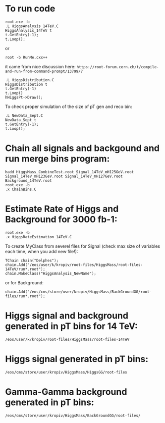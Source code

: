# To run code


```
root.exe -b 
.L HiggsAnalysis_14TeV.C
HiggsAnalysis_14TeV t
t.GetEntry(-1); 
t.Loop();
```
or

```
root -b RunMe.cxx++
```
it came from nice discussion here: `https://root-forum.cern.ch/t/compile-and-run-from-command-prompt/13799/7`

```
.L HiggsDistribution.C
HiggsDistribution t
t.GetEntry(-1)
t.Loop()
hHiggsPt->Draw();
```

To check proper simulation of the size of pT gen and reco bin:
```
.L NewData_Sept.C
NewData_Sept t
t.GetEntry(-1); 
t.Loop();
```

# Chain all signals and backgound and run merge bins program:

```
hadd HiggsMass_CombineTest.root Signal_14TeV_mH125GeV.root Signal_14TeV_mH123GeV.root Signal_14TeV_mH127GeV.root Background_14TeV.root
root.exe -b
.x ChainBins.C 
```

# Estimate Rate of Higgs and Background for 3000 fb-1:

```
root.exe -b 
.x HiggsRateEstimation_14TeV.C 
```

To create MyClass from severel files for Signal (check max size of variables each time, when you add new file!):
```
TChain chain("Delphes");
chain.Add("/eos/user/k/kropiv/root-files/HiggsMass/root-files-14TeV/run*.root");
chain.MakeClass("HiggsAnalysis_NewName");
```
or for Background:
```
chain.Add("/eos/cms/store/user/kropiv/HiggsMass/BackGroundGG/root-files/run*.root");

```


# Higgs signal and background generated in pT bins for 14 TeV:

`/eos/user/k/kropiv/root-files/HiggsMass/root-files-14TeV`

# Higgs signal generated in pT bins:

`/eos/cms/store/user/kropiv/HiggsMass/HiggsGG/root-files`

# Gamma-Gamma background generated in pT bins:

`/eos/cms/store/user/kropiv/HiggsMass/BackGroundGG/root-files/`
